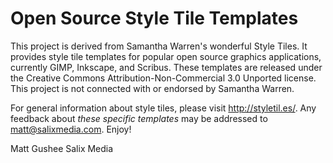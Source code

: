 Open Source Style Tile Templates
================================

This project is derived from Samantha Warren's wonderful Style Tiles. It
provides style tile templates for popular open source graphics applications,
currently GIMP, Inkscape, and Scribus. These templates are released under
the Creative Commons Attribution-Non-Commercial 3.0 Unported license. This
project is not connected with or endorsed by Samantha Warren.

For general information about style tiles, please visit http://styletil.es/.
Any feedback about *these specific templates* may be addressed to
<matt@salixmedia.com>. Enjoy!

Matt Gushee
Salix Media
